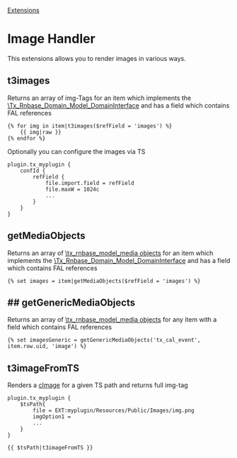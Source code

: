 [Extensions](../extensions.md)

# Image Handler

This extensions allows you to render images in various ways.

## t3images

Returns an array of img-Tags for an item which implements the [\Tx_Rnbase_Domain_Model_DomainInterface](https://github.com/digedag/rn_base/blob/master/Classes/Domain/Model/DomainInterface.php) and has a field which contains FAL references

```twig
{% for img in item|t3images($refField = 'images') %}
    {{ img|raw }}
{% endfor %}
```

Optionally you can configure the images via TS
```
plugin.tx_myplugin {
    confId {
        refField {
            file.import.field = refField
            file.maxW = 1024c
            ...
        }
    }
}
```


## getMediaObjects

Returns an array of [\tx_rnbase_model_media objects](https://github.com/digedag/rn_base/blob/master/model/class.tx_rnbase_model_media.php) for an item which implements the [\Tx_Rnbase_Domain_Model_DomainInterface](https://github.com/digedag/rn_base/blob/master/Classes/Domain/Model/DomainInterface.php) and has a field which contains FAL references

```twig
{% set images = item|getMediaObjects($refField = 'images') %}
```


## ## getGenericMediaObjects

Returns an array of [\tx_rnbase_model_media objects](https://github.com/digedag/rn_base/blob/master/model/class.tx_rnbase_model_media.php) for any item with a field which contains FAL references

```twig
{% set imagesGeneric = getGenericMediaObjects('tx_cal_event', item.row.uid, 'image') %}
```


## t3imageFromTS

Renders a [cImage](https://docs.typo3.org/typo3cms/TyposcriptReference/ContentObjects/Image/Index.html) for a given TS path and returns full img-tag

```
plugin.tx_myplugin {
    $tsPath{
        file = EXT:myplugin/Resources/Public/Images/img.png
        imgOption1 =
        ...
    }
}
```
```twig
{{ $tsPath|t3imageFromTS }}
```
